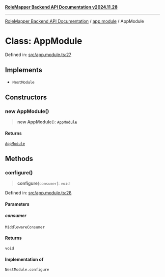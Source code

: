 [**RoleMapper Backend API Documentation v2024.11.28**](../../README.md)

***

[RoleMapper Backend API Documentation](../../modules.md) / [app.module](../README.md) / AppModule

# Class: AppModule

Defined in: [src/app.module.ts:27](https://github.com/FlowCraft-AG/RoleMapper/blob/3eb36c970c08048b7af3096cccc727e0fc5a22b5/backend/src/app.module.ts#L27)

## Implements

- `NestModule`

## Constructors

### new AppModule()

> **new AppModule**(): [`AppModule`](AppModule.md)

#### Returns

[`AppModule`](AppModule.md)

## Methods

### configure()

> **configure**(`consumer`): `void`

Defined in: [src/app.module.ts:28](https://github.com/FlowCraft-AG/RoleMapper/blob/3eb36c970c08048b7af3096cccc727e0fc5a22b5/backend/src/app.module.ts#L28)

#### Parameters

##### consumer

`MiddlewareConsumer`

#### Returns

`void`

#### Implementation of

`NestModule.configure`
